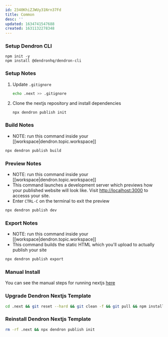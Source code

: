 ```yaml
---
id: 2340KhiZJWUy31Nrn37Fd
title: Common
desc: ''
updated: 1634741547688
created: 1631132278348
---
```


### Setup Dendron CLI
```
npm init -y 
npm install @dendronhq/dendron-cli
```

### Setup Notes
1. Update `.gitignore`
    ```sh
    echo .next >> .gitignore
    ```
1. Clone the nextjs repository and install dependencies
    ```sh
    npx dendron publish init
    ```

### Build Notes
- NOTE: run this command inside your [[workspace|dendron.topic.workspace]]
```sh
npx dendron publish build
```

### Preview Notes
- NOTE: run this command inside your [[workspace|dendron.topic.workspace]]
- This command launches a development server which previews how your published website will look like.  Visit [http://localhost:3000](http://localhost:3000) to accesss your site. 
- Enter `CTRL-C` on the terminal to exit the preview
```sh
npx dendron publish dev
```

### Export Notes
- NOTE: run this command inside your [[workspace|dendron.topic.workspace]]
- This command builds the static HTML which you'll upload to actually publish your site

```sh
npx dendron publish export
```

### Manual Install

You can see the manual steps for running nextjs [here](https://github.com/dendronhq/dendron/blob/5f6ba8c75b3a2921de70ac784237441b03374dea/packages/dendron-cli/src/commands/publishCLICommand.ts#L287)

### Upgrade Dendron Nextjs Template

```sh
cd .next && git reset --hard && git clean -f && git pull && npm install 
```

### Reinstall Dendron Nextjs Template

```sh
rm -rf .next && npx dendron publish init
```

##
